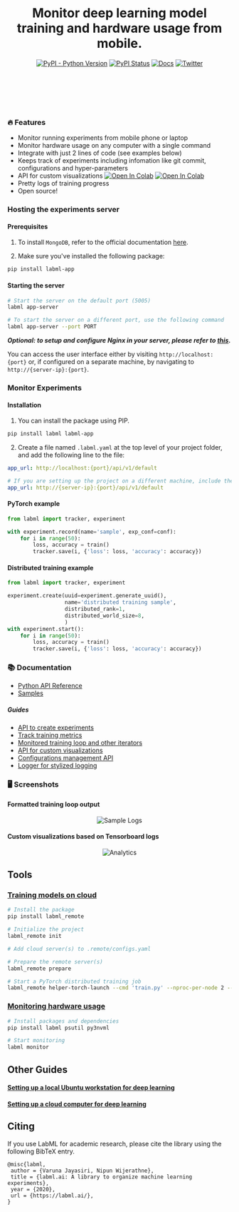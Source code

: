 <div align="center" style="margin-bottom: 100px;">

<h1>Monitor deep learning model training and hardware usage from mobile.</h1>

[![PyPI - Python Version](https://badge.fury.io/py/labml.svg)](https://badge.fury.io/py/labml)
[![PyPI Status](https://pepy.tech/badge/labml)](https://pepy.tech/project/labml)
[![Docs](https://img.shields.io/badge/labml-docs-blue)](https://docs.labml.ai/)
[![Twitter](https://img.shields.io/twitter/follow/labmlai?style=social)](https://twitter.com/labmlai?ref_src=twsrc%5Etfw)

<img src="https://github.com/labmlai/labml/blob/master/images/cover-dark.png" alt=""/>
</div>

### 🔥 Features

* Monitor running experiments from mobile phone or laptop
* Monitor hardware usage on any computer
  with a single command
* Integrate with just 2 lines of code (see examples below)
* Keeps track of experiments including infomation like git commit, configurations and hyper-parameters
* API for custom visualizations
  [![Open In Colab](https://colab.research.google.com/assets/colab-badge.svg)](https://colab.research.google.com/github/labmlai/labml/blob/master/samples/stocks/analysis.ipynb)
  [![Open In Colab](https://colab.research.google.com/assets/colab-badge.svg)](https://colab.research.google.com/github/vpj/poker/blob/master/kuhn_cfr/kuhn_cfr.ipynb)
* Pretty logs of training progress
* Open source!

### Hosting the experiments server

#### Prerequisites

1. To install `MongoDB`, refer to the official
   documentation [here](https://www.mongodb.com/docs/manual/tutorial/install-mongodb-on-ubuntu/).

2. Make sure you've installed the following package:

```bash
pip install labml-app
```

#### Starting the server

```sh
# Start the server on the default port (5005)
labml app-server

# To start the server on a different port, use the following command
labml app-server --port PORT
```

***Optional: to setup and configure Nginx in your server, please refer
to [this](https://github.com/labmlai/labml/blob/master/guides/server-setup.md).***

You can access the user interface either by visiting `http://localhost:{port}` or, if configured on a separate machine,
by navigating to `http://{server-ip}:{port}`.

### Monitor Experiments

#### Installation

1. You can install the package using PIP.

```bash
pip install labml labml-app
```

2. Create a file named `.labml.yaml` at the top level of your project folder, and add the following line to the file:

```yaml
app_url: http://localhost:{port}/api/v1/default

# If you are setting up the project on a different machine, include the following line instead,
app_url: http://{server-ip}:{port}/api/v1/default
```

#### PyTorch example

```python
from labml import tracker, experiment

with experiment.record(name='sample', exp_conf=conf):
    for i in range(50):
        loss, accuracy = train()
        tracker.save(i, {'loss': loss, 'accuracy': accuracy})
```

#### Distributed training example

```python
from labml import tracker, experiment

experiment.create(uuid=experiment.generate_uuid(),
                  name='distributed training sample',
                  distributed_rank=1,
                  distributed_world_size=8,
                  )
with experiment.start():
    for i in range(50):
        loss, accuracy = train()
        tracker.save(i, {'loss': loss, 'accuracy': accuracy})
```

### 📚 Documentation

* [Python API Reference](https://docs.labml.ai)
* [Samples](https://github.com/labmlai/labml/tree/master/samples)

##### Guides

* [API to create experiments](https://colab.research.google.com/github/labmlai/labml/blob/master/guides/experiment.ipynb)
* [Track training metrics](https://colab.research.google.com/github/labmlai/labml/blob/master/guides/tracker.ipynb)
* [Monitored training loop and other iterators](https://colab.research.google.com/github/labmlai/labml/blob/master/guides/monitor.ipynb)
* [API for custom visualizations](https://colab.research.google.com/github/labmlai/labml/blob/master/guides/analytics.ipynb)
* [Configurations management API](https://colab.research.google.com/github/labmlai/labml/blob/master/guides/configs.ipynb)
* [Logger for stylized logging](https://colab.research.google.com/github/labmlai/labml/blob/master/guides/logger.ipynb)

### 🖥 Screenshots

#### Formatted training loop output

<div align="center">
    <img src="https://raw.githubusercontent.com/vpj/lab/master/images/logger_sample.png" alt="Sample Logs"/>
</div>

#### Custom visualizations based on Tensorboard logs

<div align="center">
    <img src="https://raw.githubusercontent.com/vpj/lab/master/images/analytics.png" alt="Analytics"/>
</div>

## Tools

### [Training models on cloud](https://github.com/labmlai/labml/tree/master/remote)

```bash
# Install the package
pip install labml_remote

# Initialize the project
labml_remote init

# Add cloud server(s) to .remote/configs.yaml

# Prepare the remote server(s)
labml_remote prepare

# Start a PyTorch distributed training job
labml_remote helper-torch-launch --cmd 'train.py' --nproc-per-node 2 --env GLOO_SOCKET_IFNAME enp1s0
```

### [Monitoring hardware usage](https://github.com/labmlai/labml/blob/master/guides/hardware_monitoring.md)

```sh
# Install packages and dependencies
pip install labml psutil py3nvml

# Start monitoring
labml monitor
```

## Other Guides

#### [Setting up a local Ubuntu workstation for deep learning](https://github.com/labmlai/labml/blob/master/guides/local-ubuntu.md)

#### [Setting up a cloud computer for deep learning](https://github.com/labmlai/labml/blob/master/guides/remote-python.md)

## Citing

If you use LabML for academic research, please cite the library using the following BibTeX entry.

```bibtext
@misc{labml,
 author = {Varuna Jayasiri, Nipun Wijerathne},
 title = {labml.ai: A library to organize machine learning experiments},
 year = {2020},
 url = {https://labml.ai/},
}
```
